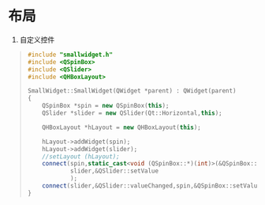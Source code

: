 # 布局

1. 自定义控件

> ```c++
> #include "smallwidget.h"
> #include <QSpinBox>
> #include <QSlider>
> #include <QHBoxLayout>
> 
> SmallWidget::SmallWidget(QWidget *parent) : QWidget(parent)
> {
>     QSpinBox *spin = new QSpinBox(this);
>     QSlider *slider = new QSlider(Qt::Horizontal,this);
> 
>     QHBoxLayout *hLayout = new QHBoxLayout(this);
> 
>     hLayout->addWidget(spin);
>     hLayout->addWidget(slider);
>     //setLayout (hLayout);
>     connect(spin,static_cast<void (QSpinBox::*)(int)>(&QSpinBox::valueChanged),
>             slider,&QSlider::setValue
>             );
>     connect(slider,&QSlider::valueChanged,spin,&QSpinBox::setValue);
> }
> 
> ```
>